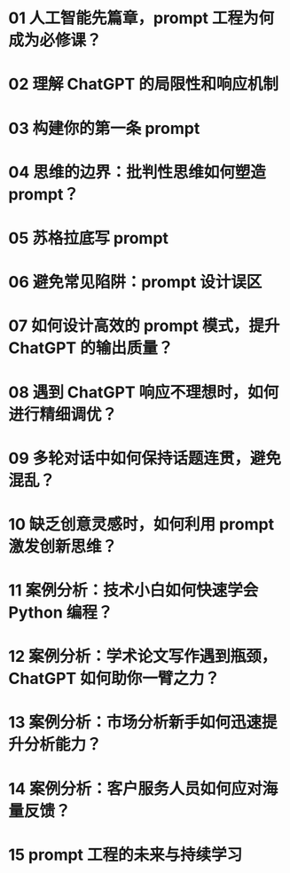 # 01 人工智能先篇章，prompt 工程为何成为必修课？
# 02 理解 ChatGPT 的局限性和响应机制
# 03 构建你的第一条 prompt
# 04 思维的边界：批判性思维如何塑造 prompt？
# 05 苏格拉底写 prompt
# 06 避免常见陷阱：prompt 设计误区
# 07 如何设计高效的 prompt 模式，提升 ChatGPT 的输出质量？
# 08 遇到 ChatGPT 响应不理想时，如何进行精细调优？
# 09 多轮对话中如何保持话题连贯，避免混乱？
# 10 缺乏创意灵感时，如何利用 prompt 激发创新思维？
# 11 案例分析：技术小白如何快速学会 Python 编程？
# 12 案例分析：学术论文写作遇到瓶颈， ChatGPT 如何助你一臂之力？
# 13 案例分析：市场分析新手如何迅速提升分析能力？
# 14 案例分析：客户服务人员如何应对海量反馈？
# 15 prompt 工程的未来与持续学习
